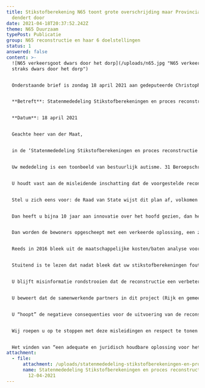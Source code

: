 ```yaml
---
title: Stikstofberekening N65 toont grote overschrijding maar Provinciale Staten
  dendert door
date: 2021-04-18T20:37:52.242Z
theme: N65 Duurzaam
typePost: Publicatie
group: N65 reconstructie en haar 6 doelstellingen
status: 1
answered: false
content: >-
  ![N65 verkeersgoot dwars door het dorp](/uploads/n65.jpg "N65 verkeersgoot
  straks dwars door het dorp")


  Onderstaande brief is zondag 18 april 2021 aan gedeputeerde Christophe van der Maat gestuurd.


  **Betreft**: Statenmededeling Stikstofberekeningen en proces reconstructie N65


  **Datum**: 18 april 2021


  Geachte heer van der Maat,


  in de ‘Statenmededeling Stikstofberekeningen en proces reconstructie N65’ van 12 april 2021 lezen wij dat u heeft vastgesteld dat de plannen niet voldoen aan de wettelijke norm voor stikstof en dat u desondanks bent overgegaan tot de voorlopige gunning van de reconstructie van de N65.


  Uw mededeling is een toonbeeld van bestuurlijk autisme. 31 Beroepschriften van bewoners en bedrijven, een vernietigend tussenvonnis van de Raad van State, foutieve uitgangspunten bij de berekening van de stikstof, aantoonbaar missen van de beoogde projectdoelen, achterhouden van negatieve rapporten, frustreren van verplichte MIRT-participatie, weigering duurzame alternatieven te overwegen en gemanipuleerde onderzoeken, zijn voor u blijkbaar onvoldoende reden voor herbezinning.


  U houdt vast aan de misleidende inschatting dat de voorgestelde reconstructie van de N65 duurzaam is, de beste oplossing is voor verkeersveiligheid, doorstroming en leefbaarheid (geluid, luchtkwaliteit en barrièrewerking) en u verzaakt uw bestuurlijke plicht de meest duurzame en leefbare oplossing te zoeken en te realiseren. U misbruikt uw bevoegdheid om gemeenschapsgeld te besteden en aannemingsbedrijven aan het werk te zetten voor het uitwerken van deze aantoonbare dwaalweg en de bevolking te misleiden met een schijnbaar blijde boodschap.


  Stel u zich eens voor: de Raad van State wijst dit plan af, volkomen terecht op basis van de actuele wetgeving. Dan is vrijwel al het werk voor niets geweest, dan zijn tientallen miljoenen verkeerd besteed en zijn jaren vertraging ontstaan. Dat allemaal omdat u vasthoudt aan een foutieve keuze van bijna 10 jaar geleden, dat een tunnel niet mogelijk zou zijn. 


  Dan heeft u bijna 10 jaar aan innovatie over het hoofd gezien, dan heeft u 10 jaar lang weg gekeken van succesvolle tunnelbouwprojecten in Nederland, die wel degelijk in dit budget passen, en bent u de bestuurder die in 2021 een verouderd concept tegen alle argumenten in heeft doorgedrukt en zijn verantwoordelijkheid niet heeft genomen om op te roepen tot herbezinning. 


  Dan worden de bewoners opgescheept met een verkeerde oplossing, een zware hypotheek in de gemeentekas en een onoplosbaar verkeers- en leefbaarheidsprobleem in de bebouwde kom.


  Reeds in 2016 bleek uit de maatschappelijke kosten/baten analyse voor Vught dat het rendement op dit project op basis van een open verkeersgoot negatief is en dat de beoogde leefbaarheidsdoelstellingen niet worden bereikt. 4 Jaar verder knutselen heeft het project inmiddels bijna 2 keer zo duur gemaakt en niets wezenlijks verbeterd aan het bereiken van de doelstellingen voor de inwoners van onze gemeente. Zelfs het bereiken van de doelstelling voor het verbeteren van de doorstroming op de N65 wordt door experts betwijfeld en is door uw deskundigen nergens afdoende aangetoond.


  Stuitend is te lezen dat nadat bleek dat uw stikstofberekeningen foutief waren, uw inspanningen vooral zijn gericht op het aanpassen van de berekening en niet op het aanpassen van het plan. Ook zijn uw berekeningen erop gericht de gevolgen van de stikstofvervuiling vast te stellen, nergens lezen wij iets over een heroverweging van de reconstructie vorm.


  U blijft misinformatie rondstrooien dat de reconstructie een verbetering van veiligheid en leefbaarheid met zich mee zou brengen. Dat is nog nooit aangetoond, rapportage van ter zake kundigen wijst er juist op dat de veiligheid en leefbaarheid afnemen. Een overtuigende Milieu-Effect Rapportage is met schimmige argumenten ontweken en nooit uitgevoerd.


  U beweert dat de samenwerkende partners in dit project (Rijk en gemeenten) er van overtuigd zijn dat hetgeen is afgesproken nog altijd het meest optimale voorkeursalternatief is voor de reconstructie van de N65 dwars door de dorpskern van Vught heen, zonder dat dit op op welke manier dan ook is aangetoond. U weigert serieus in te gaan op het alternatief in de vorm van een tunnel waarvan is aangetoond dat het binnen het budget past en de veiligheids- en leefbaarheid doelen wel bereikt.


  U “hoopt” de negatieve consequenties voor de uitvoering van de reconstructie te beperken, terwijl het project gericht is op een substantiële verbetering, iets dat wij voor bijna €200 miljoen zouden mogen verwachten. Dan schiet u met ‘hopen’ op het beperken van negatieve consequenties toch ernstig tekort.


  Wij roepen u op te stoppen met deze misleidingen en respect te tonen voor onze bestuurlijke inrichting en wetgeving. Wij roepen u op uw verantwoordelijkheid als bestuurder te nemen en tijdig op te roepen tot herbezinning, want u bent niet alleen afhankelijk van het oordeel over de stikstofdepositie, maar ook over het nakomen van wetgeving over fijnstof, het respecteren van de verplichting tot het beoordelen van kansrijke alternatieven, het aantonen van de haalbaarheid van de verkeersveiligheid, om maar een paar beroepsgronden te noemen waarover de Raad van State zich zal gaan uitspreken. 


  Het vinden van “een adequate en juridisch houdbare oplossing voor het stikstof vraagstuk” is absoluut onvoldoende. Graag lichten wij de inhoud van onze brief in een persoonlijk gesprek nader toe.
attachment:
  - file:
      attachment: /uploads/statenmededeling-stikstofberekeningen-en-proces-reconstructie-n65.pdf
      name: Statenmededeling Stikstofberekeningen en proces reconstructie N65
        12-04-2021
---
```

